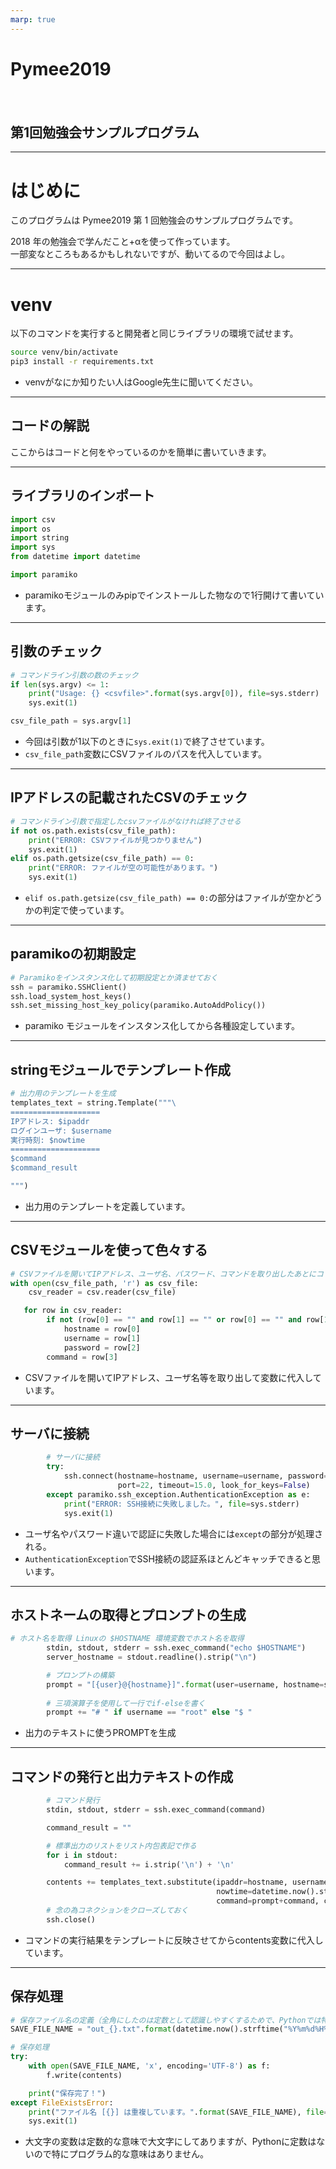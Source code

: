 ```yaml
---
marp: true
---
```


<!-- $theme: gaia -->
<!-- page_number: true -->
<!-- paginate: true -->

# Pymee2019
　　
　　
## 第1回勉強会サンプルプログラム

---

# はじめに
このプログラムは Pymee2019 第 1 回勉強会のサンプルプログラムです。    
  
2018 年の勉強会で学んだこと+αを使って作っています。  
一部変なところもあるかもしれないですが、動いてるので今回はよし。

---

# venv
以下のコマンドを実行すると開発者と同じライブラリの環境で試せます。

```sh
source venv/bin/activate
pip3 install -r requirements.txt
```
* venvがなにか知りたい人はGoogle先生に聞いてください。

---

## コードの解説

ここからはコードと何をやっているのかを簡単に書いていきます。

---

## ライブラリのインポート

```python
import csv
import os
import string
import sys
from datetime import datetime

import paramiko
```

* paramikoモジュールのみpipでインストールした物なので1行開けて書いています。

---

## 引数のチェック

```python
# コマンドライン引数の数のチェック
if len(sys.argv) <= 1:
    print("Usage: {} <csvfile>".format(sys.argv[0]), file=sys.stderr)
    sys.exit(1)

csv_file_path = sys.argv[1]
```

* 今回は引数が1以下のときに`sys.exit(1)`で終了させています。
* `csv_file_path`変数にCSVファイルのパスを代入しています。

---

## IPアドレスの記載されたCSVのチェック

```python
# コマンドライン引数で指定したcsvファイルがなければ終了させる
if not os.path.exists(csv_file_path):
    print("ERROR: CSVファイルが見つかりません")
    sys.exit(1)
elif os.path.getsize(csv_file_path) == 0:
    print("ERROR: ファイルが空の可能性があります。")
    sys.exit(1)
```

*  `elif os.path.getsize(csv_file_path) == 0:`の部分はファイルが空かどうかの判定で使っています。  

---

## paramikoの初期設定

```python
# Paramikoをインスタンス化して初期設定とか済ませておく
ssh = paramiko.SSHClient()
ssh.load_system_host_keys()
ssh.set_missing_host_key_policy(paramiko.AutoAddPolicy())
```

* paramiko モジュールをインスタンス化してから各種設定しています。 


---

## stringモジュールでテンプレート作成
```python
# 出力用のテンプレートを生成
templates_text = string.Template("""\
====================
IPアドレス: $ipaddr
ログインユーザ: $username
実行時刻: $nowtime
====================
$command
$command_result

""")
```

* 出力用のテンプレートを定義しています。

---

## CSVモジュールを使って色々する

```python
# CSVファイルを開いてIPアドレス、ユーザ名、パスワード、コマンドを取り出したあとにコマンドを実行して出力テキストを生成
with open(csv_file_path, 'r') as csv_file:
    csv_reader = csv.reader(csv_file)

   for row in csv_reader:
        if not (row[0] == "" and row[1] == "" or row[0] == "" and row[1] == "" and row[2] == ""):
            hostname = row[0]
            username = row[1]
            password = row[2]
        command = row[3] 
```

* CSVファイルを開いてIPアドレス、ユーザ名等を取り出して変数に代入しています。

---

## サーバに接続
```python
        # サーバに接続
        try:
            ssh.connect(hostname=hostname, username=username, password=password,
                        port=22, timeout=15.0, look_for_keys=False)
        except paramiko.ssh_exception.AuthenticationException as e:
            print("ERROR: SSH接続に失敗しました。", file=sys.stderr)
            sys.exit(1)
```

* ユーザ名やパスワード違いで認証に失敗した場合には`except`の部分が処理される。
* `AuthenticationException`でSSH接続の認証系ほとんどキャッチできると思います。

---

## ホストネームの取得とプロンプトの生成

```python
# ホスト名を取得 Linuxの $HOSTNAME 環境変数でホスト名を取得
        stdin, stdout, stderr = ssh.exec_command("echo $HOSTNAME")
        server_hostname = stdout.readline().strip("\n")

        # プロンプトの構築
        prompt = "[{user}@{hostname}]".format(user=username, hostname=server_hostname) 
        
        # 三項演算子を使用して一行でif-elseを書く
        prompt += "# " if username == "root" else "$ "
```

* 出力のテキストに使うPROMPTを生成

---

## コマンドの発行と出力テキストの作成

```python
        # コマンド発行
        stdin, stdout, stderr = ssh.exec_command(command)

        command_result = ""

        # 標準出力のリストをリスト内包表記で作る
        for i in stdout:
            command_result += i.strip('\n') + '\n'

        contents += templates_text.substitute(ipaddr=hostname, username=username,
                                              nowtime=datetime.now().strftime("%H:%M"),
                                              command=prompt+command, command_result=command_result)
        # 念の為コネクションをクローズしておく
        ssh.close()
```

* コマンドの実行結果をテンプレートに反映させてからcontents変数に代入しています。

---

## 保存処理

```python
# 保存ファイル名の定義（全角にしたのは定数として認識しやすくするためで、Pythonでは特に意味は持たない）
SAVE_FILE_NAME = "out_{}.txt".format(datetime.now().strftime("%Y%m%d%H%M"))

# 保存処理
try:
    with open(SAVE_FILE_NAME, 'x', encoding='UTF-8') as f:
        f.write(contents)

    print("保存完了！")
except FileExistsError:
    print("ファイル名 [{}] は重複しています。".format(SAVE_FILE_NAME), file=sys.stderr)
    sys.exit(1)
```

* 大文字の変数は定数的な意味で大文字にしてありますが、Pythonに定数はないので特にプログラム的な意味はありません。